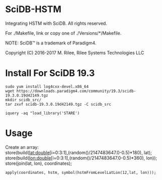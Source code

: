 
# SciDB-HSTM

Integrating HSTM with SciDB. All rights reserved.

For ./Makefile, link or copy one of ./Versions/*/Makefile.

NOTE: SciDB™ is a trademark of Paradigm4.

Copyright (C) 2016-2017 M. Rilee, Rilee Systems Technologies LLC

# Install For SciDB 19.3
    sudo yum install log4cxx-devel.x86_64
    wget https://downloads.paradigm4.com/community/19.3/scidb-19.3.0.19d42149.tgz
    mkdir scidb_src/
    tar zxvf scidb-19.3.0.19d42149.tgz -C scidb_src 

    iquery -aq "load_library('STARE')
    

# Usage
Create an array:     
    store(build(<lat:double>[i=0:3:1],(random()/2147483647.0-0.5)*180), lat);
    store(build(<lon:double>[i=0:3:1],(random()/2147483647.0-0.5)*360), lon));    
    store(join(lat, lon), coordinates);
    
    apply(coordinates, hstm, symbol(hstmFromLevelLatLon(12,lat, lon)));
